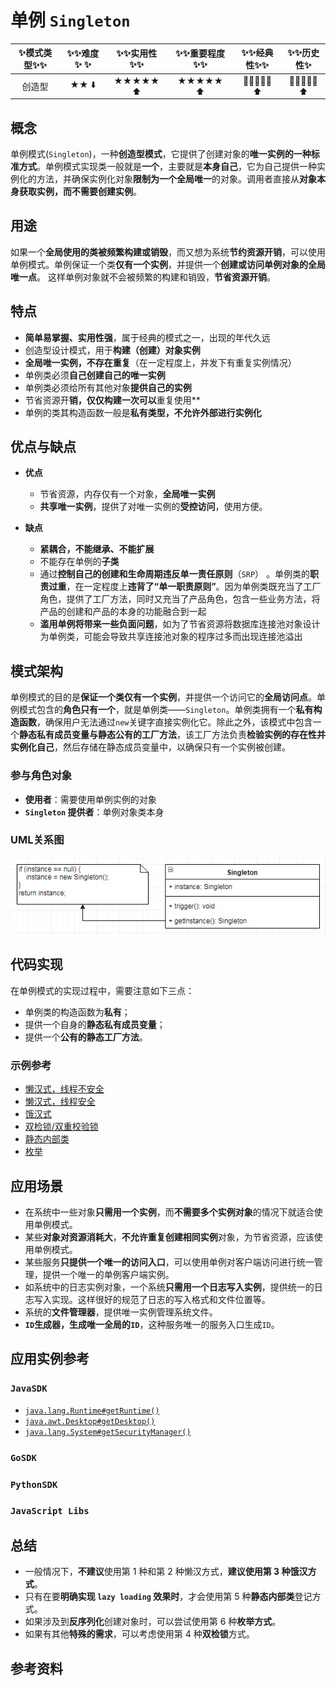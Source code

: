 # 单例 `Singleton`

| ✨模式类型✨✨ | ✨✨难度✨  ✨ | ✨✨实用性✨✨ | ✨✨重要程度✨✨ | ✨✨经典性✨✨ | ✨✨历史性✨ |
| :---------: | :--------: | :--------: | :----------: | :--------: | :-------: |
|   创造型    |    ★★ ⬇️    |  ★★★★★ ⬆️   |   ★★★★★ ⬆️    |  💚💚💚💚💚  ⬆️  | 💚💚💚💚💚  ⬆️  |

## 概念

单例模式(`Singleton`)，一种**创造型模式**，它提供了创建对象的**唯一实例的一种标准方式**。单例模式实现类一般就是**一个**，主要就是**本身自己**，它为自己提供一种实例化的方法，并确保实例化对象**限制为一个全局唯一**的对象。调用者直接从**对象本身获取实例，而不需要创建实例**。

## 用途

如果一个**全局使用的类被频繁构建或销毁**，而又想为系统**节约资源开销**，可以使用单例模式。单例保证一个类**仅有一个实例**，并提供一个**创建或访问单例对象的全局唯一点**。 这样单例对象就不会被频繁的构建和销毁，**节省资源开销**。

## 特点

+ **简单易掌握、实用性强**，属于经典的模式之一，出现的年代久远
+ 创造型设计模式，用于**构建（创建）对象实例**
+ **全局唯一实例，不存在重复**（在一定程度上，并发下有重复实例情况）
+ 单例类必须**自己创建自己的唯一实例**
+ 单例类必须给所有其他对象**提供自己的实例** 
+ 节省资源开**销，仅仅构建一次可以**重复使用**
+ 单例的类其构造函数一般是**私有类型，不允许外部进行实例化**

## 优点与缺点

+ **优点**
  + 节省资源，内存仅有一个对象，**全局唯一实例**
  + **共享唯一实例**，提供了对唯一实例的**受控访问**，使用方便。
  
+ **缺点**
  + **紧耦合，不能继承、不能扩展**
  + 不能存在单例的**子类**
  + 通过**控制自己的创建和生命周期违反单一责任原则**（`SRP`） 。单例类的**职责过重**，在一定程度上**违背了“单一职责原则”**。因为单例类既充当了工厂角色，提供了工厂方法，同时又充当了产品角色，包含一些业务方法，将产品的创建和产品的本身的功能融合到一起
  + **滥用单例将带来一些负面问题**，如为了节省资源将数据库连接池对象设计为单例类，可能会导致共享连接池对象的程序过多而出现连接池溢出

## 模式架构

单例模式的目的是**保证一个类仅有一个实例**，并提供一个访问它的**全局访问点**。单例模式包含的**角色只有一个**，就是单例类——`Singleton`。单例类拥有一个**私有构造函数**，确保用户无法通过`new`关键字直接实例化它。除此之外，该模式中包含一个**静态私有成员变量与静态公有的工厂方法**，该工厂方法负责**检验实例的存在性并实例化自己**，然后存储在静态成员变量中，以确保只有一个实例被创建。

### 参与角色对象

+ **使用者**：需要使用单例实例的对象
+ **`Singleton` 提供者**：单例对象类本身

### UML关系图
![1538818619826](../../../.images/1538818619826.png)


## 代码实现

在单例模式的实现过程中，需要注意如下三点：

- 单例类的构造函数为**私有**；
- 提供一个自身的**静态私有成员变量**；
- 提供一个**公有的静态工厂方法**。

### 示例参考
+ [懒汉式，线程不安全](./java/io/github/hooj0/singleton/support/lazy_thread_unsafe/LazyThreadUnsafeSingleton.java)
+ [懒汉式，线程安全](./java/io/github/hooj0/singleton/support/lazy_thread_safe/LazyThreadSafeSingleton.java)
+ [饿汉式](./java/io/github/hooj0/singleton/support/hungry_thread_safe/HungryThreadSafeSingleton.java)
+ [双检锁/双重校验锁](./java/io/github/hooj0/singleton/support/double_checked_locking/DCLSingleton.java)
+ [静态内部类](./java/io/github/hooj0/singleton/support/static_inner_class/StaticInnerClassSingleton.java)
+ [枚举](./java/io/github/hooj0/singleton/support/enum_class/EnumSingleton.java)

## 应用场景

+ 在系统中一些对象**只需用一个实例**，而**不需要多个实例对象**的情况下就适合使用单例模式。
+ 某些**对象对资源消耗大**，**不允许重复创建相同实例**对象，为节省资源，应该使用单例模式。
+ 某些服务**只提供一个唯一的访问入口**，可以使用单例对客户端访问进行统一管理，提供一个唯一的单例客户端实例。
+ 如系统中的日志实例对象，一个系统**只需用一个日志写入实例**，提供统一的日志写入实现。这样很好的规范了日志的写入格式和文件位置等。
+ 系统的**文件管理器**，提供唯一实例管理系统文件。
+ **`ID`生成器，生成唯一全局的`ID`**，这种服务唯一的服务入口生成`ID`。

## 应用实例参考

### `JavaSDK`

- [`java.lang.Runtime#getRuntime()`](http://docs.oracle.com/javase/8/docs/api/java/lang/Runtime.html#getRuntime%28%29)
- [`java.awt.Desktop#getDesktop()`](http://docs.oracle.com/javase/8/docs/api/java/awt/Desktop.html#getDesktop--)
- [`java.lang.System#getSecurityManager()`](http://docs.oracle.com/javase/8/docs/api/java/lang/System.html#getSecurityManager--)

### `GoSDK`

### `PythonSDK`

### `JavaScript Libs`



## 总结
+ 一般情况下，**不建议**使用第 1 种和第 2 种懒汉方式，**建议使用第 3 种饿汉方式**。
+ 只有在要**明确实现 `lazy loading` 效果时**，才会使用第 5 种**静态内部类**登记方式。
+ 如果涉及到**反序列化**创建对象时，可以尝试使用第 6 种**枚举方式**。
+ 如果有其他**特殊的需求**，可以考虑使用第 4 种**双检锁**方式。


## 参考资料





